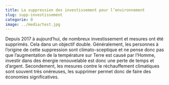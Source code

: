 ```yaml
---
title: La suppression des investissement pour l’environnement
slug: supp-investissement
categorie: 0
image: ../media/test.jpg
---
```


Depuis 2017 à aujourd’hui, de nombreux investissement et mesures ont été supprimés. Cela dans un objectif double. Généralement, les personnes à l’origine de cette suppression sont climato-sceptique et ne pense donc pas que l’augmentation de la température sur Terre est causé par l’Homme, investir dans des énergie renouvelable est donc une perte de temps et d’argent. Secondement, les mesures contre le réchauffement climatiques sont souvent très onéreuses, les supprimer permet donc de faire des économies significatives.
